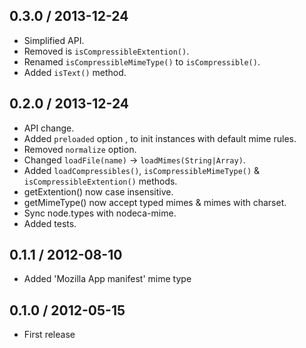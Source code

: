 0.3.0 / 2013-12-24
------------------

- Simplified API.
- Removed is `isCompressibleExtention()`.
- Renamed `isCompressibleMimeType()` to `isCompressible()`.
- Added `isText()` method.


0.2.0 / 2013-12-24
------------------

- API change.
- Added `preloaded` option , to init instances with default mime rules.
- Removed `normalize` option.
- Changed `loadFile(name)` -> `loadMimes(String|Array)`.
- Added `loadCompressibles()`, `isCompressibleMimeType()` &
  `isCompressibleExtention()` methods.
- getExtention() now case insensitive.
- getMimeType() now accept typed mimes & mimes with charset.
- Sync node.types with nodeca-mime.
- Added tests.


0.1.1 / 2012-08-10
------------------

- Added 'Mozilla App manifest' mime type


0.1.0 / 2012-05-15
------------------

- First release
